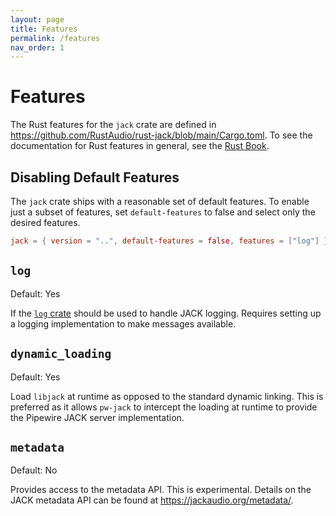 ```yaml
---
layout: page
title: Features
permalink: /features
nav_order: 1
---
```


# Features

The Rust features for the `jack` crate are defined in
<https://github.com/RustAudio/rust-jack/blob/main/Cargo.toml>. To see the
documentation for Rust features in general, see the [Rust
Book](https://doc.rust-lang.org/cargo/reference/features.html).

## Disabling Default Features

The `jack` crate ships with a reasonable set of default features. To enable just
a subset of features, set `default-features` to false and select only the
desired features.

```toml
jack = { version = "..", default-features = false, features = ["log"] }
```

## `log`

Default: Yes

If the [`log` crate](https://crates.io/crates/log) should be used to handle JACK
logging. Requires setting up a logging implementation to make messages
available.

## `dynamic_loading`

Default: Yes

Load `libjack` at runtime as opposed to the standard dynamic linking. This is
preferred as it allows `pw-jack` to intercept the loading at runtime to provide
the Pipewire JACK server implementation.

## `metadata`

Default: No

Provides access to the metadata API. This is experimental. Details on the JACK
metadata API can be found at <https://jackaudio.org/metadata/>.
